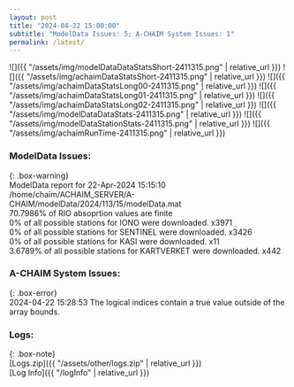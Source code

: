 ```yaml
---
layout: post
title: "2024-04-22 15:00:00"
subtitle: "ModelData Issues: 5; A-CHAIM System Issues: 1"
permalink: /latest/
---
```


![]({{ "/assets/img/modelDataDataStatsShort-2411315.png" | relative_url }})
![]({{ "/assets/img/achaimDataStatsShort-2411315.png" | relative_url }})
![]({{ "/assets/img/achaimDataStatsLong00-2411315.png" | relative_url }})
![]({{ "/assets/img/achaimDataStatsLong01-2411315.png" | relative_url }})
![]({{ "/assets/img/achaimDataStatsLong02-2411315.png" | relative_url }})
![]({{ "/assets/img/modelDataDataStats-2411315.png" | relative_url }})
![]({{ "/assets/img/modelDataStationStats-2411315.png" | relative_url }})
![]({{ "/assets/img/achaimRunTime-2411315.png" | relative_url }})


### ModelData Issues:  
  
{: .box-warning}  
 ModelData report for 22-Apr-2024 15:15:10   
 /home/chaim/ACHAIM_SERVER/A-CHAIM/modelData/2024/113/15/modelData.mat   
 70.7986% of RIO absoprtion values are finite   
 0% of all possible stations for IONO were downloaded. x3971   
 0% of all possible stations for SENTINEL were downloaded. x3426   
 0% of all possible stations for KASI were downloaded. x11   
 3.6789% of all possible stations for KARTVERKET were downloaded. x442   
  
### A-CHAIM System Issues:  
  
{: .box-error}  
2024-04-22 15:28:53 The logical indices contain a true value outside of the array bounds.  

### Logs:  
  
{: .box-note}  
[Logs.zip]({{ "/assets/other/logs.zip" | relative_url }})  
[Log Info]({{ "/logInfo" | relative_url }})  
